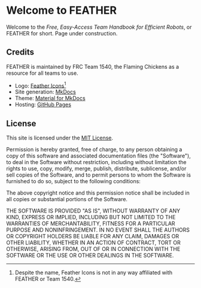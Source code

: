 # Welcome to FEATHER

Welcome to the _Free, Easy-Access Team Handbook for Efficient Robots_, or FEATHER for short. Page under construction.

## Credits

FEATHER is maintained by FRC Team 1540, the Flaming Chickens as a resource for all teams to use.

* Logo: [Feather Icons](https://feathericons.com)[^1]
* Site generation: [MkDocs](http://www.mkdocs.org)
* Theme: [Material for MkDocs](https://squidfunk.github.io/mkdocs-material/)
* Hosting: [GitHub Pages](https://pages.github.com)

## License
This site is licensed under the [MIT License](https://opensource.org/licenses/MIT).

Permission is hereby granted, free of charge, to any person obtaining a copy of this software and associated documentation files (the "Software"), to deal in the Software without restriction, including without limitation the rights to use, copy, modify, merge, publish, distribute, sublicense, and/or sell copies of the Software, and to permit persons to whom the Software is furnished to do so, subject to the following conditions:

The above copyright notice and this permission notice shall be included in all copies or substantial portions of the Software.

THE SOFTWARE IS PROVIDED "AS IS", WITHOUT WARRANTY OF ANY KIND, EXPRESS OR IMPLIED, INCLUDING BUT NOT LIMITED TO THE WARRANTIES OF MERCHANTABILITY, FITNESS FOR A PARTICULAR PURPOSE AND NONINFRINGEMENT. IN NO EVENT SHALL THE AUTHORS OR COPYRIGHT HOLDERS BE LIABLE FOR ANY CLAIM, DAMAGES OR OTHER LIABILITY, WHETHER IN AN ACTION OF CONTRACT, TORT OR OTHERWISE, ARISING FROM, OUT OF OR IN CONNECTION WITH THE SOFTWARE OR THE USE OR OTHER DEALINGS IN THE SOFTWARE.

[^1]: Despite the name, Feather Icons is not in any way affiliated with FEATHER or Team 1540.